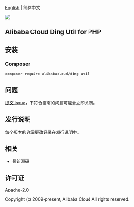 [English](README.md) | 简体中文

![](https://aliyunsdk-pages.alicdn.com/icons/AlibabaCloud.svg)

## Alibaba Cloud Ding Util for PHP

## 安装

### Composer

```bash
composer require alibabacloud/ding-util
```

## 问题

[提交 Issue](https://github.com/aliyun/ding-util/issues/new)，不符合指南的问题可能会立即关闭。

## 发行说明

每个版本的详细更改记录在[发行说明](./ChangeLog.txt)中。

## 相关

* [最新源码](https://github.com/aliyun/ding-util)

## 许可证

[Apache-2.0](http://www.apache.org/licenses/LICENSE-2.0)

Copyright (c) 2009-present, Alibaba Cloud All rights reserved.
